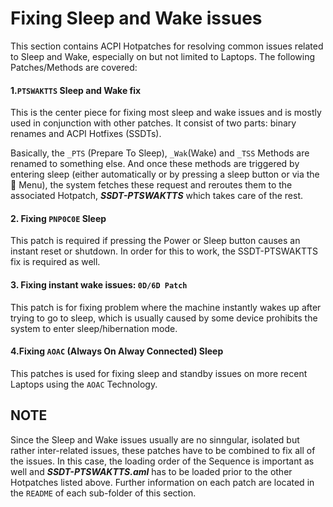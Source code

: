 # Fixing Sleep and Wake issues

This section contains ACPI Hotpatches for resolving common issues related to Sleep and Wake, especially on but not limited to Laptops. The following Patches/Methods are covered:

#### 1.`PTSWAKTTS` Sleep and Wake fix

This is the center piece for fixing most sleep and wake issues and is mostly used in conjunction with other patches. It consist of two parts: binary renames and  ACPI Hotfixes (SSDTs).

Basically, the `_PTS` (Prepare To Sleep), `_Wak`(Wake) and `_TSS` Methods are renamed to something else. And once these methods are triggered by entering sleep (either automatically or by pressing a sleep button or via the  Menu), the system fetches these request and reroutes them to the associated Hotpatch, ***SSDT-PTSWAKTTS*** which takes care of the rest. 

#### 2. Fixing `PNP0C0E` Sleep 

This patch is required if pressing the Power or Sleep button causes an instant reset or shutdown. In order for this to work, the SSDT-PTSWAKTTS fix is required as well.

#### 3. Fixing instant wake issues: `0D/6D Patch`

This patch is for fixing problem where the machine instantly wakes up after trying to go to sleep, which is usually caused by some device prohibits the system to enter sleep/hibernation mode.

#### 4.Fixing `AOAC` (Always On Alway Connected) Sleep

This patches is used for fixing sleep and standby issues on more recent Laptops using the `AOAC` Technology.

## NOTE 

Since the Sleep and Wake issues usually are no sinngular, isolated but rather inter-related issues, these patches have to be combined to fix all of the issues. In this case, the loading order of the Sequence is important as well and ***SSDT-PTSWAKTTS.aml*** has to be loaded prior to the other Hotpatches listed above. Further information on each patch are located in the `README` of each sub-folder of this section.
